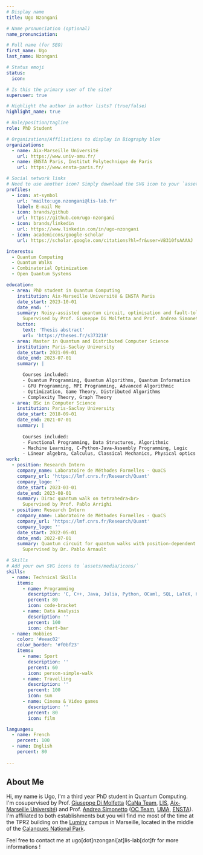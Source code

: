 ```yaml
---
# Display name
title: Ugo Nzongani

# Name pronunciation (optional)
name_pronunciation:

# Full name (for SEO)
first_name: Ugo
last_name: Nzongani

# Status emoji
status:
  icon: 

# Is this the primary user of the site?
superuser: true

# Highlight the author in author lists? (true/false)
highlight_name: true

# Role/position/tagline
role: PhD Student

# Organizations/Affiliations to display in Biography blox
organizations:
  - name: Aix-Marseille Université
    url: https://www.univ-amu.fr/
  - name: ENSTA Paris, Institut Polytechnique de Paris
    url: https://www.ensta-paris.fr/

# Social network links
# Need to use another icon? Simply download the SVG icon to your `assets/media/icons/` folder.
profiles:
  - icon: at-symbol
    url: 'mailto:ugo.nzongani@lis-lab.fr'
    label: E-mail Me
  - icon: brands/github
    url: https://github.com/ugo-nzongani
  - icon: brands/linkedin
    url: https://www.linkedin.com/in/ugo-nzongani
  - icon: academicons/google-scholar
    url: https://scholar.google.com/citations?hl=fr&user=VB310fsAAAAJ

interests:
  - Quantum Computing
  - Quantum Walks
  - Combinatorial Optimization
  - Open Quantum Systems

education:
  - area: PhD student in Quantum Computing
    institution: Aix-Marseille Université & ENSTA Paris
    date_start: 2023-10-01
    date_end: ''
    summary: Noisy-assisted quantum circuit, optimisation and fault-tolerance<br>
      Supervised by Prof. Giuseppe Di Molfetta and Prof. Andrea Simonetto
    button:
      text: 'Thesis abstract'
      url: 'https://theses.fr/s373218'
  - area: Master in Quantum and Distributed Computer Science
    institution: Paris-Saclay University
    date_start: 2021-09-01
    date_end: 2023-07-01
    summary: |

      Courses included:
      - Quantum Programming, Quantum Algorithms, Quantum Information
      - GPU Programming, MPI Programming, Advanced Algorithmic
      - Optimization, Game Theory, Distributed Algorithms
      - Complexity Theory, Graph Theory
  - area: BSc in Computer Science
    institution: Paris-Saclay University
    date_start: 2018-09-01
    date_end: 2021-07-01
    summary: |
      
      Courses included:
      - Functional Programming, Data Structures, Algorithmic
      - Machine Learning, C-Python-Java-Assembly Programming, Logic
      - Linear algebra, Calculus, Classical Mechanics, Physical optics
work:
  - position: Research Intern
    company_name: Laboratoire de Méthodes Formelles - QuaCS
    company_url: 'https://lmf.cnrs.fr/Research/Quant'
    company_logo: ''
    date_start: 2023-03-01
    date_end: 2023-08-01
    summary: Dirac quantum walk on tetrahedra<br>
      Supervised by Prof. Pablo Arrighi
  - position: Research Intern
    company_name: Laboratoire de Méthodes Formelles - QuaCS
    company_url: 'https://lmf.cnrs.fr/Research/Quant'
    company_logo: ''
    date_start: 2022-05-01
    date_end: 2022-07-01
    summary: Quantum circuit for quantum walks with position-dependent coin operator<br>
      Supervised by Dr. Pablo Arnault

# Skills
# Add your own SVG icons to `assets/media/icons/`
skills:
  - name: Technical Skills
    items:
      - name: Programming
        description: 'C, C++, Java, Julia, Python, OCaml, SQL, LaTeX, HTML, PHP'
        percent: 80
        icon: code-bracket
      - name: Data Analysis
        description: ''
        percent: 100
        icon: chart-bar
  - name: Hobbies
    color: '#eeac02'
    color_border: '#f0bf23'
    items:
      - name: Sport
        description: ''
        percent: 60
        icon: person-simple-walk
      - name: Travelling
        description: ''
        percent: 100
        icon: sun
      - name: Cinema & Video games
        description: ''
        percent: 80
        icon: film

languages:
  - name: French
    percent: 100
  - name: English
    percent: 80
    
---
```


## About Me

Hi, my name is Ugo, I'm a third year PhD student in Quantum Computing. I'm cosupervised by Prof. <a href="https://www.giuseppe-dimolfetta.com/" target="_blank">Giuseppe Di Molfetta</a> (<a href="https://cana.lis-lab.fr/" target="_blank">CaNa Team</a>, <a href="https://www.lis-lab.fr/" target="_blank">LIS</a>, <a href="https://www.univ-amu.fr/" target="_blank">Aix-Marseille Université</a>) and Prof. <a href="https://perso.ensta-paris.fr/~simonetto/" target="_blank">Andrea Simonetto</a> (<a href="https://uma.ip-paris.fr/oc" target="_blank">OC Team</a>, <a href="https://uma.ip-paris.fr" target="_blank">UMA</a>, <a href="https://www.ensta-paris.fr/" target="_blank">ENSTA</a>). I'm affiliated to both establishments but you will find me most of the time at the TPR2 building on the <a href="https://sciences.univ-amu.fr/fr/sites-campus/marseille-site-luminy" target="_blank">Luminy</a> campus in Marseille, located in the middle of the <a href="https://www.gettyimages.fr/photos/calanques" target="_blank">Calanques National Park</a>.

Feel free to contact me at ugo[dot]nzongani[at]lis-lab[dot]fr for more informations !
